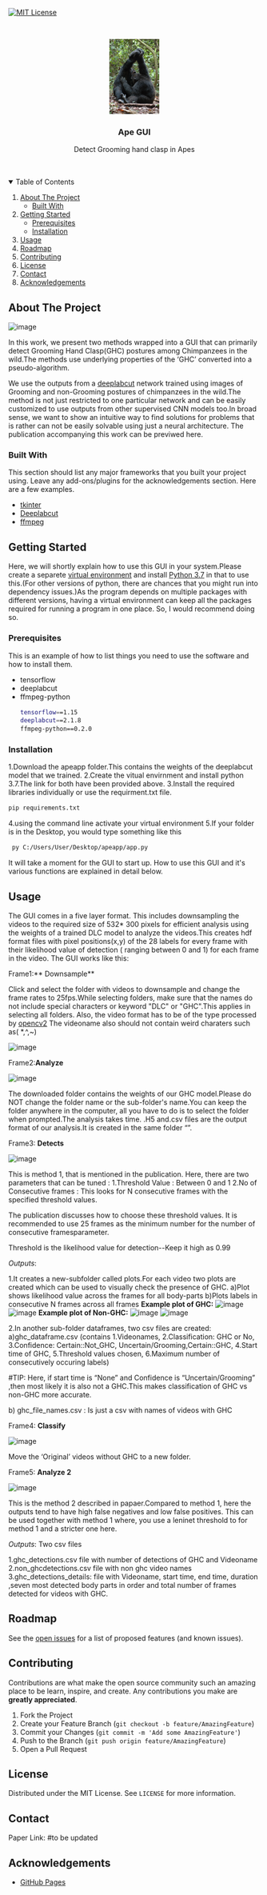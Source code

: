 <!--
*** Thanks for checking out the Best-README-Template. If you have a suggestion
*** that would make this better, please fork the repo and create a pull request
*** or simply open an issue with the tag "enhancement".
*** Thanks again! Now go create something AMAZING! :D
-->



<!-- PROJECT SHIELDS -->
<!--
*** I'm using markdown "reference style" links for readability.
*** Reference links are enclosed in brackets [ ] instead of parentheses ( ).
*** See the bottom of this document for the declaration of the reference variables
*** for contributors-url, forks-url, etc. This is an optional, concise syntax you may use.
*** https://www.markdownguide.org/basic-syntax/#reference-style-links
-->

[![MIT License][license-shield]][license-url]



<!-- PROJECT LOGO -->
<br />
<p align="center">
  <a href="https://github.com/othneildrew/Best-README-Template">
    <img src="images/chimp.jpg" alt="Logo" width="100" height="150">
  </a>

  <h3 align="center">Ape GUI</h3>

  <p align="center">
    Detect Grooming hand clasp in Apes
    <br />
    <br />
    <br />
  </p>
</p>



<!-- TABLE OF CONTENTS -->
<details open="open">
  <summary>Table of Contents</summary>
  <ol>
    <li>
      <a href="#about-the-project">About The Project</a>
      <ul>
        <li><a href="#built-with">Built With</a></li>
      </ul>
    </li>
    <li>
      <a href="#getting-started">Getting Started</a>
      <ul>
        <li><a href="#prerequisites">Prerequisites</a></li>
        <li><a href="#installation">Installation</a></li>
      </ul>
    </li>
    <li><a href="#usage">Usage</a></li>
    <li><a href="#roadmap">Roadmap</a></li>
    <li><a href="#contributing">Contributing</a></li>
    <li><a href="#license">License</a></li>
    <li><a href="#contact">Contact</a></li>
    <li><a href="#acknowledgements">Acknowledgements</a></li>
  </ol>
</details>



<!-- ABOUT THE PROJECT -->
## About The Project

![image](https://user-images.githubusercontent.com/87041234/127318565-86e787c4-0649-4ca2-a7aa-443827431f71.png)


In this work, we present two methods wrapped into a GUI that can primarily detect Grooming Hand Clasp(GHC) postures among  Chimpanzees in the wild.The methods use underlying properties of the ‘GHC’ converted into a pseudo-algorithm.

We use the outputs from a [deeplabcut](https://github.com/DeepLabCut/DeepLabCut) network trained using images of Grooming and non-Grooming postures of chimpanzees in the wild.The method is not just restricted to one particular network and can be easily customized to use outputs from other supervised CNN models too.In broad sense, we want to show an intuitive way to find solutions for problems that is rather can not be easily solvable using just a neural architecture. 
The publication accompanying this work can be previwed here.


### Built With

This section should list any major frameworks that you built your project using. Leave any add-ons/plugins for the acknowledgements section. Here are a few examples.
* [tkinter](https://docs.python.org/3/library/tkinter.html)
* [Deeplabcut](https://github.com/DeepLabCut/DeepLabCut)
* [ffmpeg](http://ffmpeg.org/)



<!-- GETTING STARTED -->
## Getting Started
Here, we will shortly explain how to use this GUI in your system.Please create a separete [virtual environment](https://docs.python.org/3/library/venv.html) and install [Python 3.7](https://www.python.org/downloads/release/python-370/) in that to use this.(For other versions of python, there are chances that you might run into dependency issues.)As the program depends on multiple packages with different versions, having a virtual environment can keep all the packages required for running a program in one place. So, I would recommend doing so. 

### Prerequisites

This is an example of how to list things you need to use the software and how to install them.
* tensorflow 
* deeplabcut 
* ffmpeg-python
  ```sh
  tensorflow==1.15
  deeplabcut==2.1.8
  ffmpeg-python==0.2.0
  ```
### Installation

1.Download the apeapp folder.This contains the weights of the deeplabcut model that we trained.
2.Create the vitual envirnment and install python 3.7.The link for both have been provided above.
3.Install the required libraries individually or use the requirment.txt file.
```sh
pip requirements.txt
```
4.using the command line activate your virtual environment
5.If your folder is in the Desktop, you would type something like this 
```sh
 py C:/Users/User/Desktop/apeapp/app.py
 ```
 It will take a moment for the GUI to start up.
 How to use this GUI and it's various functions are explained in detail below.

<!-- USAGE EXAMPLES -->
## Usage

The GUI comes in a five layer format. This includes downsampling the videos to the required size of  532* 300 pixels for efficient analysis  using the weights of a trained DLC model to analyze the videos.This creates hdf format files with pixel positions(x,y) of the 28 labels for every frame with their likelihood value of detection ( ranging between 0 and 1) for each frame in the video.
The GUI works like this:
 
Frame1:** Downsample**

Click and select the folder with videos to downsample and change the frame rates to 25fps.While selecting folders, make sure that the names do not include special characters or keyword "DLC" or "GHC".This applies in selecting all folders.
Also, the video format has to be of the type  processed by [opencv2](https://docs.opencv.org/4.5.2/dd/d43/tutorial_py_video_display.html)
The videoname also should not contain weird charaters such as( *,^,~)

![image](https://user-images.githubusercontent.com/87041234/127318565-86e787c4-0649-4ca2-a7aa-443827431f71.png)

Frame2:**Analyze**

![image](https://user-images.githubusercontent.com/87041234/127322410-02d24ec6-f697-4124-b37d-6c43a2c0b248.png)


The downloaded folder contains the weights of our GHC model.Please do NOT change the folder name or the sub-folder's name.You can keep the folder anywhere in the computer, all you have to do is to select the folder when prompted.The analysis takes time.
.H5 and.csv files are the output format of our analysis.It is created in the same folder “”.

Frame3: **Detects**

![image](https://user-images.githubusercontent.com/87041234/127322443-8347d8f3-2fbd-4c5a-a570-c81894c47587.png)

This is method 1, that is mentioned in the publication.
Here, there are two parameters that can be tuned :
	1.Threshold Value                  : Between 0 and 1
  2.No of Consecutive frames  : This looks for N consecutive frames with the specified threshold values.

The publication discusses how to choose these threshold values. It is recommended to use 25 frames as the minimum number for the number of consecutive framesparameter.

Threshold is the likelihood value for detection--Keep it high as 0.99 

_Outputs_:

1.It creates a new-subfolder called plots.For each video two plots are created which can be used to visually check the presence of GHC.
  a)Plot shows likelihood value across the frames for all body-parts
  b)Plots labels in consecutive N frames across all frames
   **Example plot of GHC:**
  ![image](https://user-images.githubusercontent.com/87041234/127325879-1225c9be-184d-407b-80fb-39780ef65abd.png)
  ![image](https://user-images.githubusercontent.com/87041234/127326009-d30187e6-4a1d-437b-9af8-7495b1a2acc2.png)
   **Example plot of Non-GHC:**
   ![image](https://user-images.githubusercontent.com/87041234/127326578-2a42b4f9-a2bf-44ad-a788-f7c285b40c2e.png)
   ![image](https://user-images.githubusercontent.com/87041234/127326639-f58eed17-68b3-42d6-aeaf-94c29045a525.png)

  


2.In another sub-folder dataframes, two csv files are created:
   a)ghc_dataframe.csv (contains 1.Videonames, 2.Classification: GHC or No, 3.Confidence: Certain::Not_GHC, Uncertain/Grooming,Certain::GHC, 4.Start time of GHC,
                       5.Threshold values chosen, 6.Maximum number of consecutively occuring labels)
                      
#TIP: Here, if start time is “None” and Confidence is “Uncertain/Grooming” ,then most likely it is also not a GHC.This makes classification of GHC vs non-GHC more accurate.

   b)  ghc_file_names.csv : Is just a csv with names of videos with GHC

Frame4: **Classify**

![image](https://user-images.githubusercontent.com/87041234/127324451-057ef33d-0082-4a89-b43c-2d1f5ab4d423.png)

Move the ‘Original’ videos without GHC to a new folder.


Frame5: **Analyze 2**

![image](https://user-images.githubusercontent.com/87041234/127324476-d0909f9b-933d-44af-a3dc-94156a1221b0.png)

This is the method 2 described in papaer.Compared to method 1, here the outputs tend to have high false negatives and low false positives.
This can be used together with method 1 where, you use a leninet threshold to for method 1 and a stricter one here.

_Outputs_: Two csv files 

1.ghc_detections.csv file with number of detections of GHC and Videoname
2.non_ghcdetections.csv file with non ghc video names
3.ghc_detections_details: file with Videoname, start time, end time, duration ,seven most detected body parts in order and total number of frames detected for videos with GHC.




<!-- ROADMAP -->
## Roadmap

See the [open issues](https://github.com/othneildrew/Best-README-Template/issues) for a list of proposed features (and known issues).



<!-- CONTRIBUTING -->
## Contributing

Contributions are what make the open source community such an amazing place to be learn, inspire, and create. Any contributions you make are **greatly appreciated**.

1. Fork the Project
2. Create your Feature Branch (`git checkout -b feature/AmazingFeature`)
3. Commit your Changes (`git commit -m 'Add some AmazingFeature'`)
4. Push to the Branch (`git push origin feature/AmazingFeature`)
5. Open a Pull Request



<!-- LICENSE -->
## License

Distributed under the MIT License. See `LICENSE` for more information.



<!-- CONTACT -->
## Contact

Paper Link: #to be updated

<!-- ACKNOWLEDGEMENTS -->
## Acknowledgements

* [GitHub Pages](https://github.com/othneildrew/Best-README-Template)

<!-- MARKDOWN LINKS & IMAGES -->
<!-- https://www.markdownguide.org/basic-syntax/#reference-style-links -->
[contributors-shield]: https://img.shields.io/github/contributors/othneildrew/Best-README-Template.svg?style=for-the-badge
[contributors-url]: https://github.com/othneildrew/Best-README-Template/graphs/contributors
[forks-shield]: https://img.shields.io/github/forks/othneildrew/Best-README-Template.svg?style=for-the-badge
[forks-url]: https://github.com/othneildrew/Best-README-Template/network/members
[stars-shield]: https://img.shields.io/github/stars/othneildrew/Best-README-Template.svg?style=for-the-badge
[stars-url]: https://github.com/othneildrew/Best-README-Template/stargazers
[issues-shield]: https://img.shields.io/github/issues/othneildrew/Best-README-Template.svg?style=for-the-badge
[issues-url]: https://github.com/othneildrew/Best-README-Template/issues
[license-shield]: https://img.shields.io/github/license/othneildrew/Best-README-Template.svg?style=for-the-badge
[license-url]: https://github.com/othneildrew/Best-README-Template/blob/master/LICENSE.txt
[linkedin-shield]: https://img.shields.io/badge/-LinkedIn-black.svg?style=for-the-badge&logo=linkedin&colorB=555
[linkedin-url]: https://linkedin.com/in/othneildrew
[product-screenshot]: images/screenshot.png
